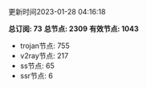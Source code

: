 更新时间2023-01-28 04:16:18

**总订阅: 73**
**总节点: 2309**
**有效节点: 1043**
- trojan节点: 755
- v2ray节点: 217
- ss节点: 65
- ssr节点: 6
